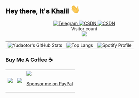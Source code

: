 <h2> 𝐇𝐞𝐲 𝐭𝐡𝐞𝐫𝐞, 𝐈𝐭'𝐬 𝐊𝐡𝐚𝐥𝐢𝐥  <img src="https://raw.githubusercontent.com/ABSphreak/ABSphreak/master/gifs/Hi.gif" width="30px"></h2>


<p align="center"> 
  <a href="https://t.me/Yudaotor" target="_blank">
    <img src="https://img.shields.io/badge/Telegram-Yudaotor-blue" alt="Telegram">
  </a>
  <a href="https://blog.csdn.net/qq_33884853?type=blog" target="_blank">
    <img src="https://img.shields.io/badge/CSDN-Khalil%E4%B8%89%E7%9C%81-orange" alt="CSDN">
  </a>
  <a href="https://discordapp.com/users/1046144860115177593" target="_blank">
    <img src="https://img.shields.io/badge/Discord-khalil_c-blue" alt="CSDN">
  </a><br>
  Visitor count<br>
  <img src="https://profile-counter.glitch.me/Yudaotor/count.svg" />
</p>


<table>
  <tr>
    <td>
      <img width="360" src="https://github-readme-stats.vercel.app/api?username=Yudaotor&show_icons=true" alt="Yudaotor's GitHub Stats">
    </td>
    <td>
      <img width="360" src="https://github-readme-stats.vercel.app/api/top-langs/?username=Yudaotor&layout=compact" alt="Top Langs">
    </td>
    <td>
      <img width="360" src="https://spotify-github-profile.vercel.app/api/view.svg?uid=31yltk2jdofve6pudvdxy4whhmle&cover_image=true&theme=default&show_offline=true&background_color=121212&interchange=true&bar_color=53b14f&bar_color_cover=true" alt="Spotify Profile">
    </td>
  </tr>
</table>


### Buy Me A Coffee :coffee:
<table>
  <tr>
    <td><img width="360" src="https://github.com/Yudaotor/Yudaotor/assets/87225219/b7f19af0-0b90-4daa-88ab-c505ad587d03" /></td>
    <td><img width="360" src="https://github.com/Yudaotor/Yudaotor/assets/87225219/c8689d76-d96a-4d7a-bbe2-6cbc625edaca" /></td>
    <td>
        <img width="360" src="https://github.com/Yudaotor/Yudaotor/assets/87225219/6c69d708-f6d8-416c-ad5c-11b7ceb2b7c0" />
        <a href="https://www.paypal.com/paypalme/Yudaotor"><p align="center">Sponsor me on PayPal</p></a>
    </td>
  </tr>
</table>
 


